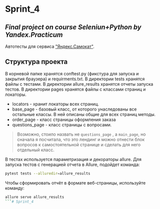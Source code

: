 # Sprint_4 
## _Final project on course Seleniun+Python by Yandex.Practicum_

Автотесты для сервиса ["Яндекс.Самокат"](https://qa-scooter.praktikum-services.ru/). 

## Структура проекта
В корневой папке хранятся conftest.py (фикстура для запуска и закрытия браузера) и requirments.txt.
В директории tests хранятся файлы с тестами. 
В директории allure_results хранятся отчеты запуска тестов.
В директории pages хранятся файлы с классами страниц и локаторы. 
- locators - хранит локаторы всех страниц.
- base_page - базовый класс, от которого унаследованы все остальные классы. В ней описаны общие для всех страниц методы.
- order_page - класс страницы оформления заказа
- questions_page - класс страницы с вопросами.
> Возможно, стоило назвать не `questions_page` , а `main_page`, но сначала я посчитала, что это лендинг и можно отнести блок вопросов к самостоятельной странице и сделать для него отдельный класс.

В тестах используется параметризация  и декораторы allure. Для запуска тестов с генерацией отчета в Allure,  подойдет команда: 
```sh
pytest tests --alluredir=allure_results
```
Чтобы сформировать отчёт в формате веб-страницы, используйте команду: 
```sh
allure serve allure_results
```#   S p r i n t _ 4  
 